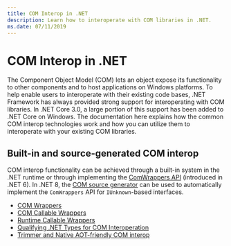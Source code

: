 ```yaml
---
title: COM Interop in .NET
description: Learn how to interoperate with COM libraries in .NET.
ms.date: 07/11/2019
---
```


# COM Interop in .NET

The Component Object Model (COM) lets an object expose its functionality to other components and to host applications on Windows platforms. To help enable users to interoperate with their existing code bases, .NET Framework has always provided strong support for interoperating with COM libraries. In .NET Core 3.0, a large portion of this support has been added to .NET Core on Windows. The documentation here explains how the common COM interop technologies work and how you can utilize them to interoperate with your existing COM libraries.

## Built-in and source-generated COM interop

COM interop functionality can be achieved through a built-in system in the .NET runtime or through implementing the [ComWrappers API](./tutorial-comwrappers.md) (introduced in .NET 6). In .NET 8, the [COM source generator](./comwrappers-source-generation.md) can be used to automatically implement the `ComWrappers` API for `IUnknown`-based interfaces.

- [COM Wrappers](./com-wrappers.md)
- [COM Callable Wrappers](./com-callable-wrapper.md)
- [Runtime Callable Wrappers](./runtime-callable-wrapper.md)
- [Qualifying .NET Types for COM Interoperation](./qualify-net-types-for-interoperation.md)
- [Trimmer and Native AOT-friendly COM interop](./tutorial-comwrappers.md)
